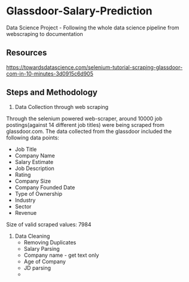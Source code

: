# Glassdoor-Salary-Prediction

Data Science Project - Following the whole data science pipeline from webscraping to documentation

## Resources

https://towardsdatascience.com/selenium-tutorial-scraping-glassdoor-com-in-10-minutes-3d0915c6d905

## Steps and Methodology
1. Data Collection through web scraping

Through the selenium powered web-scraper, around 10000 job postings(against 14 different job titles) were being scraped from glassdoor.com. The data collected from the glassdoor included the following data points:

   - Job Title
   - Company Name
   - Salary Estimate
   - Job Description
   - Rating
   - Company Size
   - Company Founded Date
   - Type of Ownership
   - Industry
   - Sector
   - Revenue

Size of valid scraped values: 7984

1. Data Cleaning
   - Removing Duplicates
   - Salary Parsing
   - Company name - get text only
   - Age of Company
   - JD parsing
   - 
